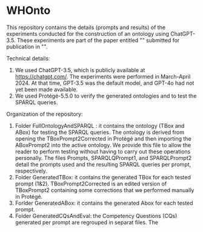 # WHOnto
This repository contains the details (prompts and results) of  the experiments conducted for the construction of an ontology using ChatGPT-3.5. These experiments are part of the paper entitled "" submitted for publication in "".  

Technical details: 
1. We used ChatGPT-3.5, which is publicly available at https://chatgpt.com/. The experiments were performed in March-April 2024. At that time, GPT-3.5 was the default model, and GPT-4o had not yet been made available.
2. We used Protégé-5.5.0 to verify the generated ontologies and to test the SPARQL queries.

Organization of the repository:

1. Folder FullOntologyAndSPARQL : it contains the ontology (TBox and ABox) for testing the SPARQL queries. The ontology is derived from 
   opening the TBoxPrompt2Corrected in Protégé and then importing the ABoxPrompt2 into the active ontology. We provide this file to allow 
   the reader to perform testing without having to carry out these operations personally. The files Prompts, SPARQLQPrompt1, and 
   SPARQLPrompt2 detail the prompts used and the resulting SPARQL queries per prompt, respectively.
2. Folder GeneratedTBox: it contains the generated TBox for each tested prompt (1&2). TBoxPrompt2Corrected is an edited version of 
    TBoxPrompt2 containing some corrections that we performed manually in Protégé.
3. Forlder GeneratedABox: it contains the generated Abox for each tested prompt.
4. Folder GeneratedCQsAndEval: the Competency Questions (CQs) generated per prompt are regrouped in separat files. The 
